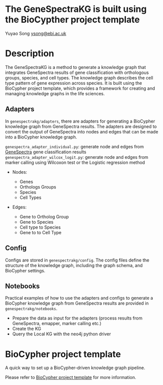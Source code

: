 # The GeneSpectraKG is built using the BioCypther project template
Yuyao Song <ysong@ebi.ac.uk>

# Description

The GeneSpectraKG is a method to generate a knowledge graph that integrates GeneSpectra results of gene classification with orthologous groups, species, and cell types. The knowledge graph describes the cell type pattern of gene expression across species. It is built using the BioCypher project template, which provides a framework for creating and managing knowledge graphs in the life sciences.

## Adapters

In `genespectrakg/adapters`, there are adapters for generating a BioCypher knowledge graph from GeneSpectra results. The adapters are designed to convert the output of GeneSpectra into nodes and edges that can be made into a BioCypher knowledge graph.

`genespectra_adapter_individual.py`: generate node and edges from [GeneSpectra](https://github.com/Papatheodorou-Group/GeneSpectra) gene classification results
`genespectra_adapter_wilcox_logit.py`: generate node and edges from marker calling using Wilcoxon test or the Logistic regression method 

 - Nodes:
    - Genes
    - Orthologs Groups
    - Species
    - Cell Types

- Edges:
    - Gene to Ortholog Group
    - Gene to Species
    - Cell type to Species
    - Gene to to Cell Type

## Config

Configs are stored in `genespectrakg/config`. The config files define the structure of the knowledge graph, including the graph schema, and BioCypher settings.

## Notebooks

Practical examples of how to use the adapters and configs to generate a BioCypher knowledge graph from GeneSpectra results are provided in `genespectrakg/notebooks`.

 - Prepare the data as input for the adapters (process results from GeneSpectra, emapper, marker calling etc.)
 - Create the KG
 - Query the Local KG with the neo4j python driver


# BioCypher project template

A quick way to set up a BioCypher-driven knowledge graph pipeline.

Please refer to [BioCypher project template](https://github.com/biocypher/project-template) for more information.